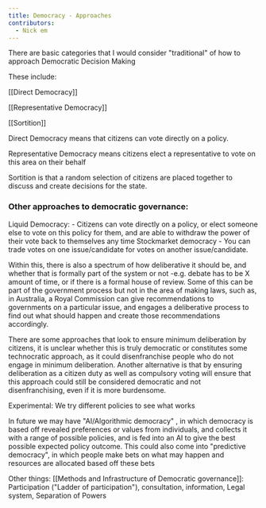 ```yaml
---
title: Democracy - Approaches
contributors:
  - Nick em
---
```


There are basic categories that I would consider "traditional" of how to
approach Democratic Decision Making

These include:

[[Direct Democracy]]

[[Representative Democracy]]

[[Sortition]]

Direct Democracy means that citizens can vote directly on a policy.

Representative Democracy means citizens elect a representative to vote
on this area on their behalf

Sortition is that a random selection of citizens are placed together to
discuss and create decisions for the state.

### Other approaches to democratic governance:

Liquid Democracy: - Citizens can vote directly on a policy, or elect
someone else to vote on this policy for them, and are able to withdraw
the power of their vote back to themselves any time Stockmarket
democracy - You can trade votes on one issue/candidate for votes on
another issue/candidate.

Within this, there is also a spectrum of how deliberative it should be,
and whether that is formally part of the system or not -e.g. debate has
to be X amount of time, or if there is a formal house of review. Some of
this can be part of the government process but not in the area of making
laws, such as, in Australia, a Royal Commission can give recommendations
to governments on a particular issue, and engages a deliberative process
to find out what should happen and create those recommendations
accordingly.

There are some approaches that look to ensure minimum deliberation by
citizens, it is unclear whether this is truly democratic or constitutes
some technocratic approach, as it could disenfranchise people who do not
engage in minimum deliberation. Another alternative is that by ensuring
deliberation as a citizen duty as well as compulsory voting will ensure
that this approach could still be considered democratic and not
disenfranchising, even if it is more burdensome.

Experimental: We try different policies to see what works

In future we may have "AI/Algorithmic democracy" , in which democracy is
based off revealed preferences or values from individuals, and collects
it with a range of possible policies, and is fed into an AI to give the
best possible expected policy outcome. This could also come into
"predictive democracy", in which people make bets on what may happen and
resources are allocated based off these bets

Other things: [[Methods and Infrastructure of Democratic governance]]:
Participation ("Ladder of participation"), consultation, information,
Legal system, Separation of Powers
